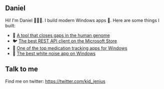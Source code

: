 ## Daniel

Hi! I'm Daniel 🙋🏽‍♂️. I build modern Windows apps 🥳. Here are some things I built:

* 🧬 [A tool that closes gaps in the human genome](https://bmcbioinformatics.biomedcentral.com/articles/10.1186/s12859-015-0663-4)
* 🐦 [The best REST API client on the Microsoft Store](https://nightingale.rest)
* 💊 [One of the top medication tracking apps for Windows](https://apps.microsoft.com/store/detail/pillbox-pro/9MZGZMJWFZSJ)
* 🎵 [The best white noise app on Windows](https://ambieapp.com)

## Talk to me
Find me on twitter: https://twitter.com/kid_jenius
